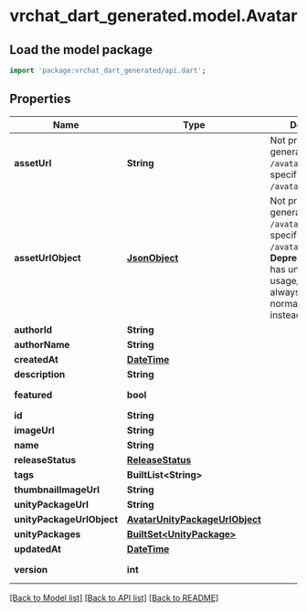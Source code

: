 # vrchat_dart_generated.model.Avatar

## Load the model package
```dart
import 'package:vrchat_dart_generated/api.dart';
```

## Properties
Name | Type | Description | Notes
------------ | ------------- | ------------- | -------------
**assetUrl** | **String** | Not present from general serach `/avatars`, only on specific requests `/avatars/{avatarId}`. | [optional] 
**assetUrlObject** | [**JsonObject**](.md) | Not present from general serach `/avatars`, only on specific requests `/avatars/{avatarId}`. **Deprecation:** `Object` has unknown usage/fields, and is always empty. Use normal `Url` field instead. | [optional] 
**authorId** | **String** |  | 
**authorName** | **String** |  | 
**createdAt** | [**DateTime**](DateTime.md) |  | 
**description** | **String** |  | 
**featured** | **bool** |  | [default to false]
**id** | **String** |  | 
**imageUrl** | **String** |  | 
**name** | **String** |  | 
**releaseStatus** | [**ReleaseStatus**](ReleaseStatus.md) |  | 
**tags** | **BuiltList&lt;String&gt;** |  | 
**thumbnailImageUrl** | **String** |  | 
**unityPackageUrl** | **String** |  | 
**unityPackageUrlObject** | [**AvatarUnityPackageUrlObject**](AvatarUnityPackageUrlObject.md) |  | 
**unityPackages** | [**BuiltSet&lt;UnityPackage&gt;**](UnityPackage.md) |  | 
**updatedAt** | [**DateTime**](DateTime.md) |  | 
**version** | **int** |  | [default to 0]

[[Back to Model list]](../README.md#documentation-for-models) [[Back to API list]](../README.md#documentation-for-api-endpoints) [[Back to README]](../README.md)


